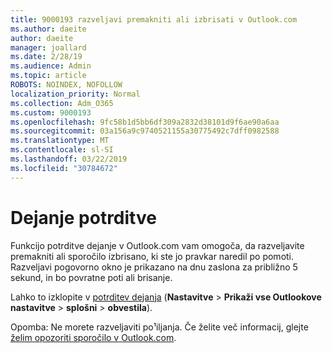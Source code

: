 ```yaml
---
title: 9000193 razveljavi premakniti ali izbrisati v Outlook.com
ms.author: daeite
author: daeite
manager: joallard
ms.date: 2/28/19
ms.audience: Admin
ms.topic: article
ROBOTS: NOINDEX, NOFOLLOW
localization_priority: Normal
ms.collection: Adm_O365
ms.custom: 9000193
ms.openlocfilehash: 9fc58b1d5bb6df309a2832d38101d9f6ae90a6aa
ms.sourcegitcommit: 03a156a9c9740521155a30775492c7dff0982588
ms.translationtype: MT
ms.contentlocale: sl-SI
ms.lasthandoff: 03/22/2019
ms.locfileid: "30784672"
---
```

# <a name="action-confirmations"></a>Dejanje potrditve

Funkcijo potrditve dejanje v Outlook.com vam omogoča, da razveljavite premakniti ali sporočilo izbrisano, ki ste jo pravkar naredil po pomoti. Razveljavi pogovorno okno je prikazano na dnu zaslona za približno 5 sekund, in bo povratne poti ali brisanje.

Lahko to izklopite v [potrditev dejanja](https://outlook.live.com/mail/options/general/notifications) (**Nastavitve** > **Prikaži vse Outlookove nastavitve** > **splošni** > **obvestila**).

Opomba: Ne morete razveljaviti po¹iljanja. Če želite več informacij, glejte [želim opozoriti sporočilo v Outlook.com](https://support.office.com/article/c069ddde-5282-4085-8f4c-d7b133324f8a).
